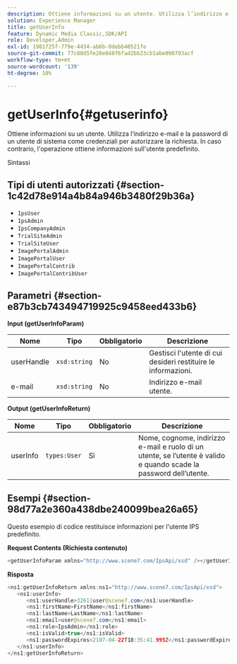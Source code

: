 ```yaml
---
description: Ottiene informazioni su un utente. Utilizza l’indirizzo e-mail e la password di un utente di sistema come credenziali per autorizzare la richiesta. In caso contrario, l'operazione ottiene informazioni sull'utente predefinito.
solution: Experience Manager
title: getUserInfo
feature: Dynamic Media Classic,SDK/API
role: Developer,Admin
exl-id: 1981f25f-779e-4434-ab6b-0debb40521fe
source-git-commit: 77c88d5fe20e048f6fad2bb23cb1abe090793acf
workflow-type: tm+mt
source-wordcount: '139'
ht-degree: 10%

---
```


# getUserInfo{#getuserinfo}

Ottiene informazioni su un utente. Utilizza l’indirizzo e-mail e la password di un utente di sistema come credenziali per autorizzare la richiesta. In caso contrario, l&#39;operazione ottiene informazioni sull&#39;utente predefinito.

Sintassi

## Tipi di utenti autorizzati {#section-1c42d78e914a4b84a946b3480f29b36a}

* `IpsUser`
* `IpsAdmin`
* `IpsCompanyAdmin`
* `TrialSiteAdmin`
* `TrialSiteUser`
* `ImagePortalAdmin`
* `ImagePortalUser`
* `ImagePortalContrib`
* `ImagePortalContribUser`

## Parametri {#section-e87b3cb743494719925c9458eed433b6}

**Input (getUserInfoParam)**

| Nome | Tipo | Obbligatorio | Descrizione |
|---|---|---|---|
| userHandle | `xsd:string` | No | Gestisci l&#39;utente di cui desideri restituire le informazioni. |
| e-mail | `xsd:string` | No | Indirizzo e-mail utente. |

**Output (getUserInfoReturn)**

| Nome | Tipo | Obbligatorio | Descrizione |
|---|---|---|---|
| userInfo | `types:User` | Sì | Nome, cognome, indirizzo e-mail e ruolo di un utente, se l’utente è valido e quando scade la password dell’utente. |

## Esempi {#section-98d77a2e360a438dbe240099bea26a65}

Questo esempio di codice restituisce informazioni per l&#39;utente IPS predefinito.

**Request Contents (Richiesta contenuto)**

```java
<getUserInfoParam xmlns="http://www.scene7.com/IpsApi/xsd" /></getUserInfoParam>
```

**Risposta**

```java
<ns1:getUserInfoReturn xmlns:ns1="http://www.scene7.com/IpsApi/xsd"> 
   <ns1:userInfo> 
      <ns1:userHandle>3261|user@scene7.com</ns1:userHandle> 
      <ns1:firstName>FirstName</ns1:firstName> 
      <ns1:lastName>LastName</ns1:lastName> 
      <ns1:email>user@scene7.com</ns1:email> 
      <ns1:role>IpsAdmin</ns1:role> 
      <ns1:isValid>true</ns1:isValid> 
      <ns1:passwordExpires>2107-04-22T18:35:41.995Z</ns1:passwordExpires> 
   </ns1:userInfo> 
</ns1:getUserInfoReturn>
```
